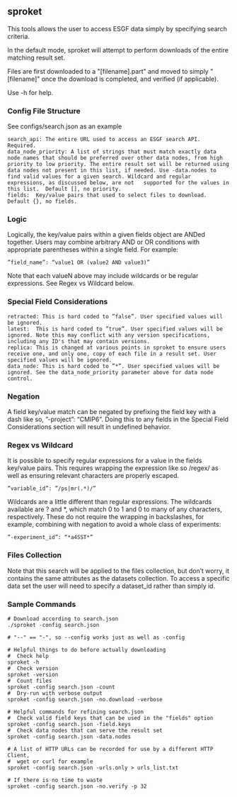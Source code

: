 ## sproket

This tools allows the user to access ESGF data simply by specifying search criteria. 

In the default mode, sproket will attempt to perform downloads of the entire matching result set.

Files are first downloaded to a "[filename].part" and moved to simply "[filename]" once the download is completed, and verified (if applicable).

Use -h for help.

###  Config File Structure
See configs/search.json as an example

    search_api: The entire URL used to access an ESGF search API. Required.
    data_node_priority: A list of strings that must match exactly data node names that should be preferred over other data nodes, from high priority to low priority. The entire result set will be returned using data nodes not present in this list, if needed. Use -data.nodes to find valid values for a given search. Wildcard and regular expressions, as discussed below, are not   supported for the values in this list.  Default [], no priority.
    fields:  Key/value pairs that used to select files to download. Default {}, no fields.

###  Logic

Logically, the key/value pairs within a given fields object are ANDed together. Users may combine arbitrary AND or OR conditions with appropriate parentheses within a single field.
For example:

    ”field_name”: “value1 OR (value2 AND value3)”

Note that each valueN above may include wildcards or be regular expressions. See Regex vs Wildcard below.

###  Special Field Considerations
    retracted: This is hard coded to ”false”. User specified values will be ignored.
    latest:  This is hard coded to ”true”. User specified values will be ignored. Note this may conflict with any version specifications, including any ID's that may contain versions.
    replica: This is changed at various points in sproket to ensure users receive one, and only one, copy of each file in a result set. User specified values will be ignored.
    data_node: This is hard coded to ”*”. User specified values will be ignored. See the data_node_priority parameter above for data node control.

###  Negation
A field key/value match can be negated by prefixing the field key with a dash like so, ”-project”: “CMIP6”. Doing this to any fields in the Special Field Considerations section will result in undefined behavior.

###  Regex vs Wildcard
It is possible to specify regular expressions for a value in the fields key/value pairs. This requires wrapping the expression like so /regex/ as well as ensuring relevant characters are properly escaped.

    ”variable_id”: ”/ps|mr(.*)/”

Wildcards are a little different than regular expressions. The wildcards available are ? and *, which match 0 to 1 and 0 to many of any characters, respectively. These do not require the wrapping in backslashes, for example, combining with negation to avoid a whole class of experiments:

    ”-experiment_id”: “*a4SST*”

###  Files Collection

Note that this search will be applied to the files collection, but don’t worry, it contains the same attributes as the datasets collection. To access a specific data set the user will need to specify a dataset_id rather than simply id.


### Sample Commands

    # Download according to search.json
    ./sproket -config search.json

    # "--" == "-", so --config works just as well as -config

    # Helpful things to do before actually downloading
    #  Check help
    sproket -h
    #  Check version
    sproket -version
    #  Count files
    sproket -config search.json -count
    #  Dry-run with verbose output
    sproket -config search.json -no.download -verbose

    # Helpful commands for refining search.json
    #  Check valid field keys that can be used in the "fields" option
    sproket -config search.json -field.keys
    #  Check data nodes that can serve the result set
    sproket -config search.json -data.nodes

    # A list of HTTP URLs can be recorded for use by a different HTTP Client, 
    #  wget or curl for example
    sproket -config search.json -urls.only > urls_list.txt

    # If there is no time to waste
    sproket -config search.json -no.verify -p 32